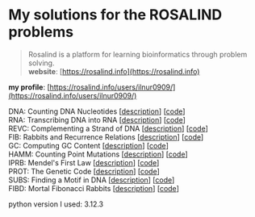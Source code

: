 # My solutions for the ROSALIND problems

> Rosalind is a platform for learning bioinformatics through problem solving.  
> **website**: [https://rosalind.info](https://rosalind.info)

**my profile**:  [https://rosalind.info/users/ilnur0909/](https://rosalind.info/users/ilnur0909/)

DNA: Counting DNA Nucleotides [[description](https://rosalind.info/problems/rna/)] [[code](./stronghold/dna.py)]  
RNA: Transcribing DNA into RNA [[description](https://rosalind.info/problems/rna/)] [[code](./stronghold/rna.py)]  
REVC: Complementing a Strand of DNA [[description](https://rosalind.info/problems/revc/)] [[code](./stronghold/revc.py)]  
FIB: Rabbits and Recurrence Relations [[description](https://rosalind.info/problems/fib/)] [[code](./stronghold/fib.py)]  
GC: Computing GC Content [[description](https://rosalind.info/problems/gc/)] [[code](./stronghold/gc.py)]  
HAMM: Counting Point Mutations [[description](https://rosalind.info/problems/hamm/)] [[code](./stronghold/hamm.py)]  
IPRB: Mendel's First Law [[description](https://rosalind.info/problems/iprb/)] [[code](./stronghold/iprb.py)]  
PROT: The Genetic Code [[description](https://rosalind.info/problems/prot/)] [[code](./stronghold/prot.py)]  
SUBS: Finding a Motif in DNA [[description](https://rosalind.info/problems/subs/)] [[code](./stronghold/subs.py)]  
FIBD: Mortal Fibonacci Rabbits [[description](https://rosalind.info/problems/fibd/)] [[code](./stronghold/fibd.py)]  


python version I used: 3.12.3